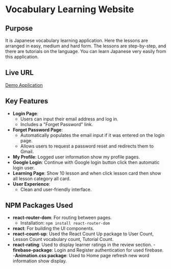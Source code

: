 # Vocabulary Learning Website

## Purpose
It is Japanese vocabulary learning application. Here the lessons are arranged in easy, medium and hard form. The lessons are step-by-step, and there are tutorials on the language. You can learn Japanese very easily from this application.

## Live URL
[Demo Application](https://your-live-demo-url.com)

## Key Features
- **Login Page**: 
  - Users can input their email address and log in.
  - Includes a "Forget Password" link.
- **Forget Password Page**:
  - Automatically populates the email input if it was entered on the login page.
  - Allows users to request a password reset and redirects them to Gmail.
- **My Profile**: Logged user information show my profile pages.
- **Google Login**: Continue with Google login button click then automatic login user.
- **Learning Page**: Show 10 lesson and when click lesson card then show all lesson category all card.
- **User Experience**:
  - Clean and user-friendly interface.

## NPM Packages Used
- **react-router-dom**: For routing between pages.
  - Installation: `npm install react-router-dom`
- **react**: For building the UI components.
- **react-count-up**: Used the React Count Up package to User Count, Lesson Count vocabulary count, Tutorial Count.
- **react-rating**: Used to display learner ratings in the review section.
-**firebase-package**: Login and Register authentication for used firebase.
-**Animation.css package**: Used to Home page refresh new word information show display.



